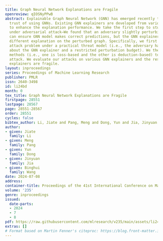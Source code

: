 ```yaml
---
title: Graph Neural Network Explanations are Fragile
openreview: qIOSNyPPwB
abstract: Explainable Graph Neural Network (GNN) has emerged recently to foster the
  trust of using GNNs. Existing GNN explainers are developed from various perspectives
  to enhance the explanation performance. We take the first step to study GNN explainers
  under adversarial attack—We found that an adversary slightly perturbing graph structure
  can ensure GNN model makes correct predictions, but the GNN explainer yields a drastically
  different explanation on the perturbed graph. Specifically, we first formulate the
  attack problem under a practical threat model (i.e., the adversary has limited knowledge
  about the GNN explainer and a restricted perturbation budget). We then design two
  methods (i.e., one is loss-based and the other is deduction-based) to realize the
  attack. We evaluate our attacks on various GNN explainers and the results show these
  explainers are fragile.
layout: inproceedings
series: Proceedings of Machine Learning Research
publisher: PMLR
issn: 2640-3498
id: li24bd
month: 0
tex_title: Graph Neural Network Explanations are Fragile
firstpage: 28551
lastpage: 28567
page: 28551-28567
order: 28551
cycles: false
bibtex_author: Li, Jiate and Pang, Meng and Dong, Yun and Jia, Jinyuan and Wang, Binghui
author:
- given: Jiate
  family: Li
- given: Meng
  family: Pang
- given: Yun
  family: Dong
- given: Jinyuan
  family: Jia
- given: Binghui
  family: Wang
date: 2024-07-08
address:
container-title: Proceedings of the 41st International Conference on Machine Learning
volume: '235'
genre: inproceedings
issued:
  date-parts:
  - 2024
  - 7
  - 8
pdf: https://raw.githubusercontent.com/mlresearch/v235/main/assets/li24bd/li24bd.pdf
extras: []
# Format based on Martin Fenner's citeproc: https://blog.front-matter.io/posts/citeproc-yaml-for-bibliographies/
---
```

